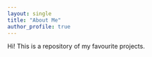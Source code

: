 ```yaml
---
layout: single
title: "About Me"
author_profile: true
---
```

Hi! This is a repository of my favourite projects. 